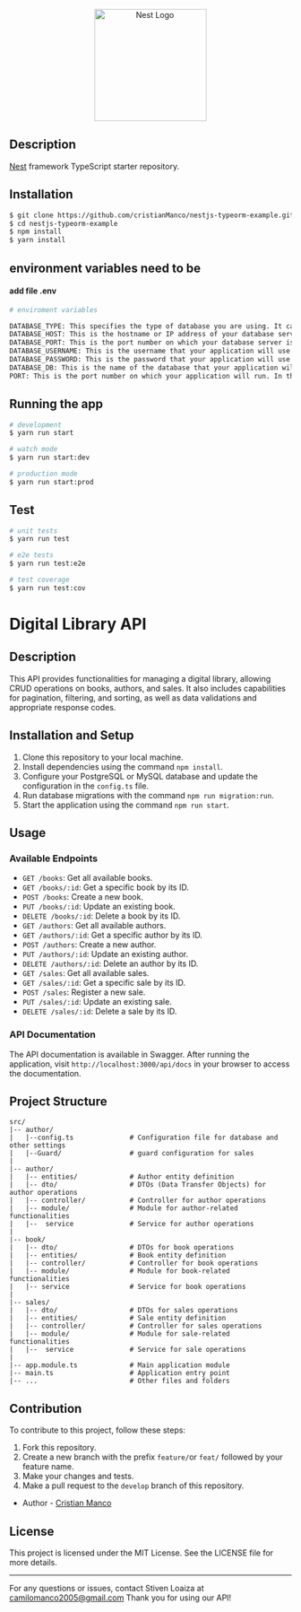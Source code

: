 <p align="center">
  <a href="http://nestjs.com/" target="blank"><img src="https://nestjs.com/img/logo-small.svg" width="200" alt="Nest Logo" /></a>
</p>


## Description

[Nest](https://github.com/nestjs/nest) framework TypeScript starter repository.

## Installation

```bash
$ git clone https://github.com/cristianManco/nestjs-typeorm-example.git
$ cd nestjs-typeorm-example
$ npm install
$ yarn install
```

## environment variables need to be

#### add file .env
```bash
# enviroment variables

DATABASE_TYPE: This specifies the type of database you are using. It can be postgres, mongo, or mysql.
DATABASE_HOST: This is the hostname or IP address of your database server.
DATABASE_PORT: This is the port number on which your database server is listening.
DATABASE_USERNAME: This is the username that your application will use to authenticate with the database.
DATABASE_PASSWORD: This is the password that your application will use to authenticate with the database.
DATABASE_DB: This is the name of the database that your application will connect to.
PORT: This is the port number on which your application will run. In this case, it’s set to 3000.

```


## Running the app

```bash
# development
$ yarn run start

# watch mode
$ yarn run start:dev

# production mode
$ yarn run start:prod
```

## Test

```bash
# unit tests
$ yarn run test

# e2e tests
$ yarn run test:e2e

# test coverage
$ yarn run test:cov
```

# Digital Library API

## Description
This API provides functionalities for managing a digital library, allowing CRUD operations on books, authors, and sales. It also includes capabilities for pagination, filtering, and sorting, as well as data validations and appropriate response codes.

## Installation and Setup
1. Clone this repository to your local machine.
2. Install dependencies using the command `npm install`.
3. Configure your PostgreSQL or MySQL database and update the configuration in the `config.ts` file.
4. Run database migrations with the command `npm run migration:run`.
5. Start the application using the command `npm run start`.

## Usage
### Available Endpoints
- `GET /books`: Get all available books.
- `GET /books/:id`: Get a specific book by its ID.
- `POST /books`: Create a new book.
- `PUT /books/:id`: Update an existing book.
- `DELETE /books/:id`: Delete a book by its ID.
- `GET /authors`: Get all available authors.
- `GET /authors/:id`: Get a specific author by its ID.
- `POST /authors`: Create a new author.
- `PUT /authors/:id`: Update an existing author.
- `DELETE /authors/:id`: Delete an author by its ID.
- `GET /sales`: Get all available sales.
- `GET /sales/:id`: Get a specific sale by its ID.
- `POST /sales`: Register a new sale.
- `PUT /sales/:id`: Update an existing sale.
- `DELETE /sales/:id`: Delete a sale by its ID.

### API Documentation
The API documentation is available in Swagger. After running the application, visit `http://localhost:3000/api/docs` in your browser to access the documentation.

## Project Structure
```
src/
|-- author/
|   |--config.ts              # Configuration file for database and other settings
|   |--Guard/                 # guard configuration for sales
|
|-- author/
|   |-- entities/             # Author entity definition
|   |-- dto/                  # DTOs (Data Transfer Objects) for author operations
|   |-- controller/           # Controller for author operations
|   |-- module/               # Module for author-related functionalities
|   |--  service              # Service for author operations
|
|-- book/
|   |-- dto/                  # DTOs for book operations
|   |-- entities/             # Book entity definition
|   |-- controller/           # Controller for book operations
|   |-- module/               # Module for book-related functionalities
|   |-- service               # Service for book operations
|
|-- sales/
|   |-- dto/                  # DTOs for sales operations
|   |-- entities/             # Sale entity definition
|   |-- controller/           # Controller for sales operations
|   |-- module/               # Module for sale-related functionalities
|   |--  service              # Service for sale operations
|
|-- app.module.ts             # Main application module
|-- main.ts                   # Application entry point
|-- ...                       # Other files and folders
```

## Contribution
To contribute to this project, follow these steps:
1. Fork this repository.
2. Create a new branch with the prefix `feature/`or  `feat/` followed by your feature name.
3. Make your changes and tests.
4. Make a pull request to the `develop` branch of this repository.

- Author - [Cristian Manco](https://github.com/cristianManco)


## License
This project is licensed under the MIT License. See the LICENSE file for more details.

---

For any questions or issues, contact Stiven Loaiza at camilomanco2005@gmail.com Thank you for using our API!